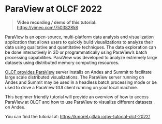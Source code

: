 # ParaView at OLCF 2022

> **Video recording / demo of this tutorial:** <https://vimeo.com/750382858>

[ParaView](https://www.paraview.org/) is an open-source, multi-platform data analysis and visualization application that allows users to quickly build visualizations to analyze their data using qualitative and quantitative techniques.
The data exploration can be done interactively in 3D or programmatically using ParaView’s batch processing capabilities.
ParaView was developed to analyze extremely large datasets using distributed memory computing resources.

[OLCF provides ParaView](https://docs.olcf.ornl.gov/software/viz_tools/paraview.html) server installs on Andes and Summit to facilitate large scale distributed visualizations.
The ParaView server running on Andes and Summit may be used in a headless batch processing mode or be used to drive a ParaView GUI client running on your local machine.

This beginner friendly tutorial will provide an overview of how to access ParaView at OLCF and how to use ParaView to visualize different datasets on Andes.

You can find the tutorial at: <https://kmorel.gitlab.io/pv-tutorial-olcf-2022/>
